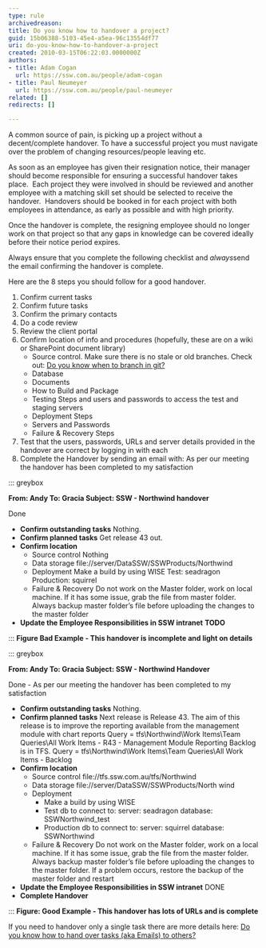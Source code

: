 ```yaml
---
type: rule
archivedreason: 
title: Do you know how to handover a project?
guid: 15b06388-5103-45e4-a5ea-96c13554df77
uri: do-you-know-how-to-handover-a-project
created: 2010-03-15T06:22:03.0000000Z
authors:
- title: Adam Cogan
  url: https://ssw.com.au/people/adam-cogan
- title: Paul Neumeyer
  url: https://ssw.com.au/people/paul-neumeyer
related: []
redirects: []

---
```


A common source of pain, is picking up a project without a decent/complete handover. To have a successful project you must navigate over the problem of changing resources/people leaving etc.

As soon as an employee has given their resignation notice, their manager should become responsible for ensuring a successful handover takes place.  Each project they were involved in should be reviewed and another employee with a matching skill set should be selected to receive the handover.  Handovers should be booked in for each project with both employees in attendance, as early as possible and with high priority.

Once the handover is complete, the resigning employee should no longer work on that project so that any gaps in knowledge can be covered ideally before their notice period expires.

Always ensure that you complete the following checklist and *always*send the email confirming the handover is complete.

Here are the 8 steps you should follow for a good handover.

<!--endintro-->

1. Confirm current tasks
2. Confirm future tasks
3. Confirm the primary contacts
4. Do a code review
5. Review the client portal
6. Confirm location of info and procedures (hopefully, these are on a wiki or SharePoint document library)
    * Source control. Make sure there is no stale or old branches. Check out: [Do you know when to branch in git?](/do-you-know-when-to-branch-in-git)
    * Database
    * Documents
    * How to Build and Package
    * Testing Steps and users and passwords to access the test and staging servers
    * Deployment Steps
    * Servers and Passwords
    * Failure & Recovery Steps
7. Test that the users, passwords, URLs and server details provided in the handover are correct by logging in with each
8. Complete the Handover by sending an email with: As per our meeting the handover has been completed to my satisfaction


::: greybox

**From: Andy
To: Gracia
Subject: SSW - Northwind handover**

Done

* **Confirm outstanding tasks**     Nothing.
* **Confirm planned tasks**     Get release 43 out.
* **Confirm location**
    * Source control        Nothing
    * Data storage        file://server/DataSSW/SSWProducts/Northwind
    * Deployment        Make a build by using WISE
Test: seadragon
Production: squirrel
    * Failure & Recovery        Do not work on the Master folder, work on local machine. If it has some issue, grab the file from master folder.
Always backup master folder’s file before uploading the changes to the master folder
* **Update the Employee Responsibilities in SSW intranet**     **TODO**


:::
 **Figure Bad Example - This handover is incomplete and light on details** 

::: greybox

**From: Andy
To: Gracia
Subject: SSW - Northwind Handover**

Done - As per our meeting the handover has been completed to my satisfaction

* **Confirm outstanding tasks**     Nothing.
* **Confirm planned tasks**     Next release is Release 43.
The aim of this release is to improve the reporting available from the management module with chart reports
Query = tfs\Northwind\Work Items\Team Queries\All Work Items - R43 - Management Module Reporting
    Backlog is in TFS.
Query = tfs\Northwind\Work Items\Team Queries\All Work Items - Backlog
* **Confirm location**
    * Source control        file://tfs.ssw.com.au/tfs/Northwind
    * Data storage        file://server/DataSSW/SSWProducts/North wind
    * Deployment
        * Make a build by using WISE
        * Test db to connect to:            server: seadragon
database: SSWNorthwind\_test
        * Production db to connect to:            server: squirrel
database: SSWNorthwind
    * Failure & Recovery        Do not work on the Master folder, work on a local machine. If it has some issue, grab the file from the master folder.
Always backup master folder’s file before uploading the changes to the master folder.
If a problem occurs, restore the backup of the master folder and restart
* **Update the Employee Responsibilities in SSW intranet**     DONE
* **Complete Handover**


:::
 **Figure: Good Example - This handover has lots of URLs and is complete** 

If you need to handover only a single task there are more details here: [Do you know how to hand over tasks (aka Emails) to others?](/do-you-know-how-to-hand-over-tasks-aka-emails-to-others)
